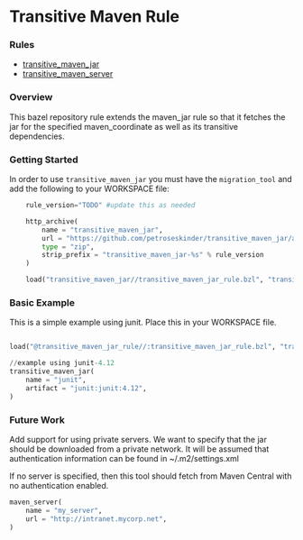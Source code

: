 # Transitive Maven Rule
### Rules
* [transitive_maven_jar](google.com)
* [transitive_maven_server](google.com)
### Overview 
This bazel repository rule extends the maven_jar rule so that it fetches
the jar for the specified maven_coordinate as well as its transitive
dependencies.

### Getting Started
In order to use `transitive_maven_jar` you must have the `migration_tool` and add the following to your WORKSPACE file:

```python
	rule_version="TODO" #update this as needed

	http_archive(
		name = "transitive_maven_jar",
		url = "https://github.com/petroseskinder/transitive_maven_jar/archive/%s.zip"%rule_version, 
		type = "zip",
		strip_prefix = "transitive_maven_jar-%s" % rule_version
	)

	load("transitive_maven_jar//transitive_maven_jar_rule.bzl", "transitive_maven_jar")

```

### Basic Example
This is a simple example using junit. Place this in your WORKSPACE file.

```python

load("@transitive_maven_jar_rule//:transitive_maven_jar_rule.bzl", "transitive_maven_jar")

//example using junit-4.12
transitive_maven_jar(
	name = "junit",
	artifact = "junit:junit:4.12",
)

```

### Future Work
Add support for using private servers. We want to specify that the jar should be downloaded from a 
private network. It will be assumed that authentication information can be found in ~/.m2/settings.xml

If no server is specified, then this tool should fetch from Maven Central with no authentication enabled.

```python
maven_server(
	name = "my_server",
	url = "http://intranet.mycorp.net",
)
```
